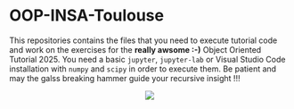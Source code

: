 # OOP-INSA-Toulouse
This repositories contains the files that you need to execute tutorial code and work on the exercises for the **really awsome :-)** Object Oriented Tutorial 2025.
You need a basic `jupyter`, `jupyter-lab` or Visual Studio Code installation with `numpy` and `scipy` in order to execute them.
Be patient and may the galss breaking hammer guide your recursive insight !!!
<p align="center">
<img src=https://github.com/user-attachments/assets/093550e3-b779-447d-a486-3a141d36f4b1>
</p>

